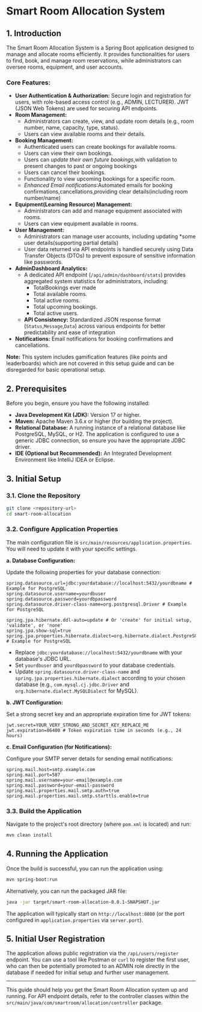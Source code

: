 # Smart Room Allocation System

## 1. Introduction

The Smart Room Allocation System is a Spring Boot application designed to manage and allocate rooms efficiently. It provides functionalities for users to find, book, and manage room reservations, while administrators can oversee rooms, equipment, and user accounts.

### Core Features:
*   **User Authentication & Authorization:** Secure login and registration for users, with role-based access control (e.g., ADMIN, LECTURER). JWT (JSON Web Tokens) are used for securing API endpoints.
*   **Room Management:**
    *   Administrators can create, view, and update room details (e.g., room number, name, capacity, type, status).
    *   Users can view available rooms and their details.
*   **Booking Management:**
    *   Authenticated users can create bookings for available rooms.
    *   Users can view their own bookings.
    * Users can *update their own future bookings*,with validation to present changes to past or ongoing bookings
    *   Users can cancel their bookings.
    *   Functionality to view upcoming bookings for a specific room.
    * *Enhanced Email notifications*:Automated emails for booking confirmations,cancellations,providing clear details(including room number/name)
*   **Equipment(Learning Resource) Management:**
    *   Administrators can add and manage equipment associated with rooms.
    *   Users can view equipment available in rooms.
*   **User Management:**
    *   Administrators can manage user accounts, including updating *some user details(supporting partial details)
    *   User data returned via API endpoints is handled securely using Data Transfer Objects (DTOs) to prevent exposure of sensitive information like passwords.
*   **AdminDashboard Analytics:**
    *   A dedicated API endpoint (`/api/admin/dashboard/stats`) provides aggregated system statistics for administrators, including:
          *  TotalBookings ever made
          * Total available rooms.
          * Total active rooms.
          * Total upcoming bookings.
          * Total active users.
    * **API Consistency:** Standardized JSON response format (`Status`,`Message`,`Data`) across various endpoints for better predictability and ease of integration
*   **Notifications:** Email notifications for booking confirmations and cancellations.

**Note:** This system includes gamification features (like points and leaderboards) which are not covered in this setup guide and can be disregarded for basic operational setup.

## 2. Prerequisites

Before you begin, ensure you have the following installed:
*   **Java Development Kit (JDK):** Version 17 or higher.
*   **Maven:** Apache Maven 3.6.x or higher (for building the project).
*   **Relational Database:** A running instance of a relational database like PostgreSQL, MySQL, or H2. The application is configured to use a generic JDBC connection, so ensure you have the appropriate JDBC driver.
*   **IDE (Optional but Recommended):** An Integrated Development Environment like IntelliJ IDEA or Eclipse.

## 3. Initial Setup

### 3.1. Clone the Repository

```bash
git clone <repository-url>
cd smart-room-allocation
```

### 3.2. Configure Application Properties

The main configuration file is `src/main/resources/application.properties`. You will need to update it with your specific settings.

**a. Database Configuration:**

Update the following properties for your database connection:

```properties
spring.datasource.url=jdbc:yourdatabase://localhost:5432/yourdbname # Example for PostgreSQL
spring.datasource.username=yourdbuser
spring.datasource.password=yourdbpassword
spring.datasource.driver-class-name=org.postgresql.Driver # Example for PostgreSQL

spring.jpa.hibernate.ddl-auto=update # Or 'create' for initial setup, 'validate', or 'none'
spring.jpa.show-sql=true
spring.jpa.properties.hibernate.dialect=org.hibernate.dialect.PostgreSQLDialect # Example for PostgreSQL
```

*   Replace `jdbc:yourdatabase://localhost:5432/yourdbname` with your database's JDBC URL.
*   Set `yourdbuser` and `yourdbpassword` to your database credentials.
*   Update `spring.datasource.driver-class-name` and `spring.jpa.properties.hibernate.dialect` according to your chosen database (e.g., `com.mysql.cj.jdbc.Driver` and `org.hibernate.dialect.MySQLDialect` for MySQL).

**b. JWT Configuration:**

Set a strong secret key and an appropriate expiration time for JWT tokens:

```properties
jwt.secret=YOUR_VERY_STRONG_AND_SECRET_KEY_REPLACE_ME
jwt.expiration=86400 # Token expiration time in seconds (e.g., 24 hours)
```

**c. Email Configuration (for Notifications):**

Configure your SMTP server details for sending email notifications:

```properties
spring.mail.host=smtp.example.com
spring.mail.port=587
spring.mail.username=your-email@example.com
spring.mail.password=your-email-password
spring.mail.properties.mail.smtp.auth=true
spring.mail.properties.mail.smtp.starttls.enable=true
```

### 3.3. Build the Application

Navigate to the project's root directory (where `pom.xml` is located) and run:

```bash
mvn clean install
```

## 4. Running the Application

Once the build is successful, you can run the application using:

```bash
mvn spring-boot:run
```

Alternatively, you can run the packaged JAR file:

```bash
java -jar target/smart-room-allocation-0.0.1-SNAPSHOT.jar
```

The application will typically start on `http://localhost:8080` (or the port configured in `application.properties` via `server.port`).

## 5. Initial User Registration

The application allows public registration via the `/api/users/register` endpoint. You can use a tool like Postman or `curl` to register the first user, who can then be potentially promoted to an ADMIN role directly in the database if needed for initial setup and further user management.

---

This guide should help you get the Smart Room Allocation system up and running. For API endpoint details, refer to the controller classes within the `src/main/java/com/smartroom/allocation/controller` package.